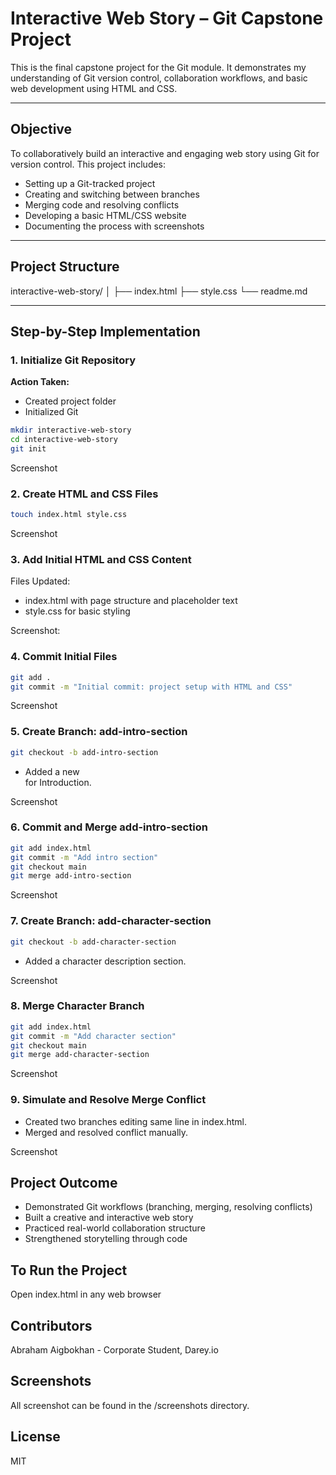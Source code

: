 # Interactive Web Story – Git Capstone Project

This is the final capstone project for the Git module. It demonstrates my understanding of Git version control, collaboration workflows, and basic web development using HTML and CSS.

---

## Objective

To collaboratively build an interactive and engaging web story using Git for version control. This project includes:

- Setting up a Git-tracked project
- Creating and switching between branches
- Merging code and resolving conflicts
- Developing a basic HTML/CSS website
- Documenting the process with screenshots

---

## Project Structure
interactive-web-story/
│
├── index.html
├── style.css
└── readme.md


---

## Step-by-Step Implementation

### 1. Initialize Git Repository

**Action Taken:**
- Created project folder
- Initialized Git

```bash
mkdir interactive-web-story
cd interactive-web-story
git init
```

Screenshot

### 2. Create HTML and CSS Files

```bash
touch index.html style.css
```

Screenshot

### 3. Add Initial HTML and CSS Content

Files Updated:

  * index.html with page structure and placeholder text
  * style.css for basic styling

Screenshot:

### 4. Commit Initial Files
```bash
git add .
git commit -m "Initial commit: project setup with HTML and CSS"
```

Screenshot

### 5. Create Branch: add-intro-section
```bash
git checkout -b add-intro-section
```
  * Added a new <section> for Introduction.

Screenshot

### 6. Commit and Merge add-intro-section
```bash
git add index.html
git commit -m "Add intro section"
git checkout main
git merge add-intro-section
```

Screenshot

### 7. Create Branch: add-character-section
```bash
git checkout -b add-character-section
```
  * Added a character description section.

Screenshot

### 8. Merge Character Branch
```bash
git add index.html
git commit -m "Add character section"
git checkout main
git merge add-character-section
```

Screenshot

### 9. Simulate and Resolve Merge Conflict
  * Created two branches editing same line in index.html.
  * Merged and resolved conflict manually.

Screenshot

## Project Outcome
  * Demonstrated Git workflows (branching, merging, resolving conflicts)
  * Built a creative and interactive web story
  * Practiced real-world collaboration structure
  * Strengthened storytelling through code

## To Run the Project
  Open index.html in any web browser

## Contributors
  Abraham Aigbokhan - Corporate Student, Darey.io

## Screenshots
  All screenshot can be found in the /screenshots directory.

## License
  MIT






































